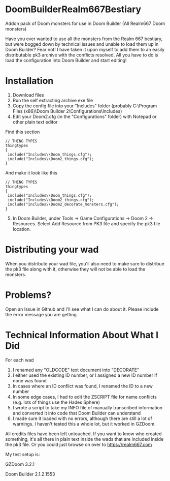 # DoomBuilderRealm667Bestiary
Addon pack of Doom monsters for use in Doom Builder (All Realm667 Doom monsters)

Have you ever wanted to use all the monsters from the Realm 667 bestiary, but were bogged down by technical issues and unable to load them up in Doom Builder? Fear not! I have taken it upon myself to add them to an easily distributable pk3 archive with the conflicts resolved. All you have to do is load the configuration into Doom Builder and start editing!

# Installation
1) Download files
2) Run the self extracting archive exe file
3) Copy the config file into your "Includes" folder (probably C:\Program Files (x86)\Doom Builder 2\Configurations\Includes)
4) Edit your Doom2.cfg (in the "Configurations" folder) with Notepad or other plain text editor

Find this section
```
// THING TYPES
thingtypes
{
 include("Includes\\Doom_things.cfg");
 include("Includes\\Doom2_things.cfg");
}
```

And make it look like this
```
// THING TYPES
thingtypes
{
 include("Includes\\Doom_things.cfg");
 include("Includes\\Doom2_things.cfg");
 include("Includes\\Doom2_decorate_monsters.cfg");
}
```
5) In Doom Builder, under Tools -> Game Configurations -> Doom 2 -> Resources. Select Add Resource from PK3 file and specify the pk3 file location.

# Distributing your wad
When you distribute your wad file, you'll also need to make sure to distribue the pk3 file along with it, otherwise they will not be able to load the monsters.

# Problems?
Open an Issue in Github and I'll see what I can do about it. Please include the error message you are getting.

# Technical Information About What I Did
For each wad
1) I renamed any "OLDCODE" text document into "DECORATE"
2) I either used the existing ID number, or I assigned a new ID number if none was found
3) In cases where an ID conflict was found, I renamed the ID to a new number
4) In some edge cases, I had to edit the ZSCRIPT file for name conflicts (e.g. lots of things use the Hades Sphere)
5) I wrote a script to take my INFO file of manually transcribed information and converted it into code that Doom Builder can understand
6) I made sure it loaded with no errors, although there are still a lot of warnings.
I haven't tested this a whole lot, but it worked in GZDoom.

All credits files have been left untouched. If you want to know who created something, it's all there in plain text inside the wads that are included inside the pk3 file. Or you could just browse on over to https://realm667.com

My test setup is:

GZDoom 3.2.1

Doom Builder 2.1.2.1553
